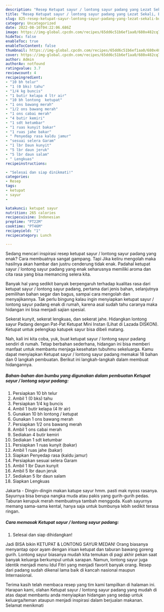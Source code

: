 ```yaml
---
description: "Resep Ketupat sayur / lontong sayur padang yang Lezat Sekali, Buat Buka Puasa}"
title: "Resep Ketupat sayur / lontong sayur padang yang Lezat Sekali, Buat Buka Puasa}"
slug: 825-resep-ketupat-sayur-lontong-sayur-padang-yang-lezat-sekali-buat-buka-puasa
category: Uncategorized
date: 2022-08-16T04:22:06.686Z
image: https://img-global.cpcdn.com/recipes/65dd6c51b6ef1aa0/680x482cq70/ketupat-sayur-lontong-sayur-padang-foto-resep-utama.jpg
hideToc: false
enableToc: true
enableTocContent: false
thumbnail: https://img-global.cpcdn.com/recipes/65dd6c51b6ef1aa0/680x482cq70/ketupat-sayur-lontong-sayur-padang-foto-resep-utama.jpg
cover: https://img-global.cpcdn.com/recipes/65dd6c51b6ef1aa0/680x482cq70/ketupat-sayur-lontong-sayur-padang-foto-resep-utama.jpg
author: Admin
authorAv: notfound
ratingvalue: 3.7
reviewcount: 4
recipeingredient:
- "10 bh telur"
- "1 (0 bks) tahu"
- "1/4 kg buncis"
- "1 butir kelapa 4 ltr air"
- "10 bh lontong  ketupat"
- "1 ons bawang merah"
- "1/2 ons bawang merah"
- "1 ons cabai merah"
- "4 butir kemiri"
- "1 sdt ketumbar"
- "1 ruas kunyit bakar"
- "1 ruas jahe bakar"
- " Penyedap rasa kaldu jamur"
- "sesuai selera Garam"
- "1 lbr Daun kunyit"
- "5 lbr daun jeruk"
- "5 lbr daun salam"
- " Lengkuas"
recipeinstructions:

- "Selesai dan siap dinikmati!"
categories:
- Resep
tags:
- ketupat
- sayur
- 

katakunci: ketupat sayur  
nutrition: 265 calories
recipecuisine: Indonesian
preptime: "PT22M"
cooktime: "PT46M"
recipeyield: "1"
recipecategory: Lunch

---
```



Sedang mencari inspirasi resep ketupat sayur / lontong sayur padang yang enak? Cara membuatnya sangat gampang. Tapi Jika keliru mengolah maka hasilnya akan hambar dan justru cenderung tidak enak. Padahal ketupat sayur / lontong sayur padang yang enak seharusnya memiliki aroma dan cita rasa yang bisa memancing selera kita.


Banyak hal yang sedikit banyak berpengaruh terhadap kualitas rasa dari ketupat sayur / lontong sayur padang, pertama dari jenis bahan, selanjutnya pemilihan bahan segar dan bagus, sampai cara mengolah dan menyajikannya. Tak perlu bingung kalau ingin menyiapkan ketupat sayur / lontong sayur padang enak di rumah, karena asal sudah tahu caranya maka hidangan ini bisa menjadi sajian spesial.

Sekerat kunyit, sekerat lengkuas, dan sekerat jahe. Hidangkan lontong sayur Padang dengan Pat-Pat Ketupat Mini Instan (Lihat di Lazada DISKON). Ketupat untuk pelengkap katupek sayur bisa dibeli matang.


Nah, kali ini kita coba, yuk, buat ketupat sayur / lontong sayur padang sendiri di rumah. Tetap berbahan sederhana, hidangan ini bisa memberi manfaat untuk membantu menjaga kesehatan tubuhmu sekeluarga. Kamu dapat menyiapkan Ketupat sayur / lontong sayur padang memakai 18 bahan dan 0 langkah pembuatan. Berikut ini langkah-langkah dalam membuat hidangannya.

<!--inarticleads1-->

##### Bahan-bahan dan bumbu yang digunakan dalam pembuatan Ketupat sayur / lontong sayur padang:

1. Persiapkan 10 bh telur
1. Ambil 1 (0 bks) tahu
1. Persiapkan 1/4 kg buncis
1. Ambil 1 butir kelapa (4 ltr air)
1. Gunakan 10 bh lontong / ketupat
1. Gunakan 1 ons bawang merah
1. Persiapkan 1/2 ons bawang merah
1. Ambil 1 ons cabai merah
1. Sediakan 4 butir kemiri
1. Sediakan 1 sdt ketumbar
1. Persiapkan 1 ruas kunyit (bakar)
1. Ambil 1 ruas jahe (bakar)
1. Siapkan  Penyedap rasa (kaldu jamur)
1. Persiapkan sesuai selera Garam
1. Ambil 1 lbr Daun kunyit
1. Ambil 5 lbr daun jeruk
1. Sediakan 5 lbr daun salam
1. Siapkan  Lengkuas


Jakarta - Dingin-dingin makan katupe sayur hmm. pasti mak nyoss rasanya. Sayurnya bisa berupa nangka muda atau pakis yang gurih-gurih pedas. Taburan kerupuk merah membuatnya tambah menggoda. Kuah sayurnya memang sama-sama kental, hanya saja untuk bumbunya lebih sedikit terasa ringan. 

<!--inarticleads2-->

##### Cara memasak Ketupat sayur / lontong sayur padang:


1. Selesai dan siap dihidangkan!

Jadi BISA bikin KETUPAT &amp; LONTONG SAYUR MEDAN! Orang biasanya menyantap opor ayam dengan irisan ketupat dan taburan bawang goreng gurih. Lontong sayur biasanya mudah kita temukan di pagi akhir pekan saat banyak keluarga berkumpul untuk sarapan. Namun, lontong sayur juga identik menjadi menu Idul Fitri yang menjadi favorit banyak orang. Resep dari padang sudah dikenal lama baik di kancah nasional maupun Internasional. 

Terima kasih telah membaca resep yang tim kami tampilkan di halaman ini. Harapan kami, olahan Ketupat sayur / lontong sayur padang yang mudah di atas dapat membantu anda menyiapkan hidangan yang sedap untuk keluarga/teman ataupun menjadi inspirasi dalam berjualan makanan. Selamat menikmati
